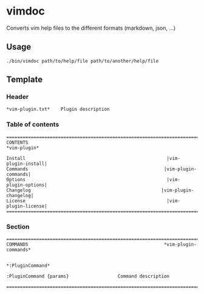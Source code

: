 # vimdoc

Converts vim help files to the different formats (markdown, json, ...)


## Usage

    ./bin/vimdoc path/to/help/file path/to/another/help/file


## Template

### Header

```
*vim-plugin.txt*    Plugin description
```

### Table of contents

```
===============================================================================
CONTENTS                                                           *vim-plugin*

Install                                                    |vim-plugin-install|
Commands                                                  |vim-plugin-commands|
Options                                                    |vim-plugin-options|
Changelog                                                |vim-plugin-changelog|
License                                                    |vim-plugin-license|
===============================================================================
```

### Section

```
===============================================================================
COMMANDS                                                  *vim-plugin-commands*

                                                               *:PluginCommand*

:PluginCommand {params}                  Command description

===============================================================================
```
